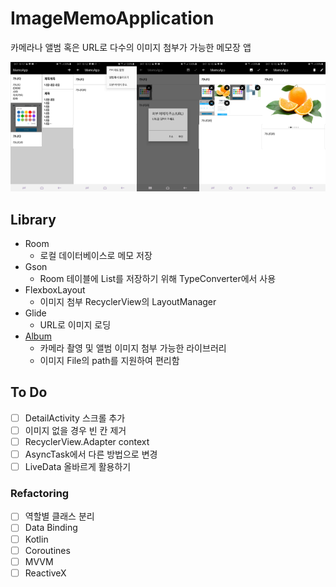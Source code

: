 # ImageMemoApplication
카메라나 앨범 혹은 URL로 다수의 이미지 첨부가 가능한 메모장 앱

<img src="image/list.jpg" width="20%"><img src="image/edit1.jpg" width="20%"><img src="image/edit2.jpg" width="20%"><img src="image/edit4.jpg" width="20%"><img src="image/detail2.jpg" width="20%">

## Library
- Room
    - 로컬 데이터베이스로 메모 저장
- Gson
    - Room 테이블에 List를 저장하기 위해 TypeConverter에서 사용
- FlexboxLayout
    - 이미지 첨부 RecyclerView의 LayoutManager
- Glide
    - URL로 이미지 로딩
- [Album](https://github.com/yanzhenjie/Album)
    - 카메라 촬영 및 앨범 이미지 첨부 가능한 라이브러리
    - 이미지 File의 path를 지원하여 편리함

## To Do
- [ ] DetailActivity 스크롤 추가
- [ ] 이미지 없을 경우 빈 칸 제거
- [ ] RecyclerView.Adapter context
- [ ] AsyncTask에서 다른 방법으로 변경
- [ ] LiveData 올바르게 활용하기

### Refactoring
- [ ] 역할별 클래스 분리
- [ ] Data Binding
- [ ] Kotlin
- [ ] Coroutines
- [ ] MVVM
- [ ] ReactiveX